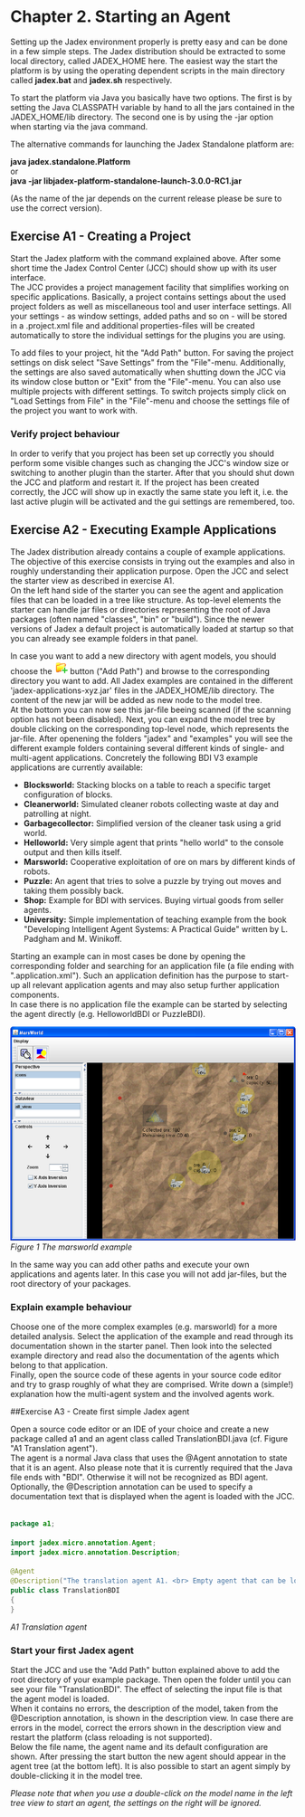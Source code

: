 # Chapter 2. Starting an Agent

Setting up the Jadex environment properly is pretty easy and can be done in a few simple steps. The Jadex distribution should be extracted to some local directory, called JADEX_HOME here. The easiest way the start the platform is by using the operating dependent scripts in the main directory called **jadex.bat** and **jadex.sh** respectively.

To start the platform via Java you basically have two options. The first is by setting the Java CLASSPATH variable by hand to all the jars contained in the JADEX_HOME/lib directory. The second one is by using the -jar option when starting via the java command.



The alternative commands for launching the Jadex Standalone platform are:



**java jadex.standalone.Platform**  
or  
**java -jar libjadex-platform-standalone-launch-3.0.0-RC1.jar**
<!--TODO: outdated-->

(As the name of the jar depends on the current release please be sure to use the correct version).

## Exercise A1 - Creating a Project


Start the Jadex platform with the command explained above. 
After some short time the Jadex Control Center (JCC) should show up with its user interface.  
The JCC provides a project management facility that simplifies working on specific applications. 
Basically, a project contains settings about the used project folders as well as miscellaneous tool and user interface settings. 
All your settings - as window settings, added paths and so on - will be stored in a .project.xml file and additional properties-files will be created automatically to store the individual settings for the plugins you are using. 

To add files to your project, hit the "Add Path" button. 
For saving the project settings on disk select "Save Settings" from the "File"-menu. 
Additionally, the settings are also saved automatically when shutting down the JCC via its window close button or "Exit" from the "File"-menu. 
You can also use multiple projects with different settings. 
To switch projects simply click on "Load Settings from File" in the "File"-menu and choose the settings file of the project you want to work with.

### Verify project behaviour
In order to verify that you project has been set up correctly you should perform some visible changes such as changing the JCC's window size or switching to another plugin than the starter. After that you should shut down the JCC and platform and restart it. If the project has been created correctly, the JCC will show up in exactly the same state you left it, i.e. the last active plugin will be activated and the gui settings are remembered, too.

## Exercise A2 - Executing Example Applications

The Jadex distribution already contains a couple of example applications. 
The objective of this exercise consists in trying out the examples and also in roughly understanding their application purpose. Open the JCC and select the starter view as described in exercise A1.  
On the left hand side of the starter you can see the agent and application files that can be loaded in a tree like structure. As top-level elements the starter can handle jar files or directories representing the root of Java packages (often named "classes", "bin" or "build").
Since the newer versions of Jadex a default project is automatically loaded at startup so that you can already see example folders in that panel.

In case you want to add a new directory with agent models, you should choose the ![](newaddfolder.png) button ("Add Path") and browse to the corresponding directory you want to add.
All Jadex examples are contained in the different 'jadex-applications-xyz.jar' files in the JADEX_HOME/lib directory. 
The content of the new jar will be added as new node to the model tree.  
At the bottom you can now see this jar-file beeing scanned (if the scanning option has not been disabled). 
Next, you can expand the model tree by double clicking on the corresponding top-level node, which represents the jar-file. 
After openening the folders "jadex" and "examples" you will see the different example folders containing several different kinds of single- and multi-agent applications. Concretely the following BDI V3 example applications are currently available:

-   **Blocksworld:** Stacking blocks on a table to reach a specific target configuration of blocks.
-   **Cleanerworld:** Simulated cleaner robots collecting waste at day and patrolling at night.
-   **Garbagecollector:** Simplified version of the cleaner task using a grid world.
-   **Helloworld:** Very simple agent that prints "hello world" to the console output and then kills itself.
-   **Marsworld:** Cooperative exploitation of ore on mars by different kinds of robots.
-   **Puzzle:** An agent that tries to solve a puzzle by trying out moves and taking them possibly back.
-   **Shop:** Example for BDI with services. Buying virtual goods from seller agents.
-   **University:** Simple implementation of teaching example from the book "Developing Intelligent Agent Systems: A Practical Guide" written by L. Padgham and M. Winikoff.

Starting an example can in most cases be done by opening the corresponding folder and searching for an application file (a file ending with ".application.xml").
Such an application definition has the purpose to start-up all relevant application agents and may also setup further application components.  
In case there is no application file the example can be started by selecting the agent directly (e.g. HelloworldBDI or PuzzleBDI).

![](marsworld.png)  
*Figure 1 The marsworld example*

In the same way you can add other paths and execute your own applications and agents later. In this case you will not add jar-files, but the root directory of your packages.

### Explain example behaviour
 Choose one of the more complex examples (e.g. marsworld) for a more detailed analysis. 
 Select the application of the example and read through its documentation shown in the starter panel.
 Then look into the selected example directory and read also the documentation of the agents which belong to that application.  
 Finally, open the source code of these agents in your source code editor and try to grasp roughly of what they are comprised. 
 Write down a (simple!) explanation how the multi-agent system and the involved agents work.

##Exercise A3 - Create first simple Jadex agent

Open a source code editor or an IDE of your choice and create a new package called a1 and an agent class called TranslationBDI.java (cf. Figure "A1 Translation agent").  
The agent is a normal Java class that uses the @Agent annotation to state that it is an agent. 
Also please note that it is currently required that the Java file ends with "BDI". 
Otherwise it will not be recognized as BDI agent. 
Optionally, the @Description annotation can be used to specify a documentation text that is displayed when the agent is loaded with the JCC.

```java

package a1;

import jadex.micro.annotation.Agent;
import jadex.micro.annotation.Description;

@Agent
@Description("The translation agent A1. <br> Empty agent that can be loaded and started.")
public class TranslationBDI
{
}

```
*A1 Translation agent*



### Start your first Jadex agent
Start the JCC and use the "Add Path" button explained above to add the root directory of your example package. Then open the folder until you can see your file "TranslationBDI". 
The effect of selecting the input file is that the agent model is loaded.  
When it contains no errors, the description of the model, taken from the @Description annotation, is shown in the description view. 
In case there are errors in the model, correct the errors shown in the description view and restart the platform (class reloading is not supported).  
Below the file name, the agent name and its default configuration are shown.
After pressing the start button the new agent should appear in the agent tree (at the bottom left). 
It is also possible to start an agent simply by double-clicking it in the model tree.

*Please note that when you use a double-click on the model name in the left tree view to start an agent, the settings on the right will be ignored.*

<!--You can also start a second JCC by choosing it from:-->

<!--**jadex/tools/jcc/JCC.agent.xml**-->
 <!--               -->
<!--and giving it a name like JCC2.-->